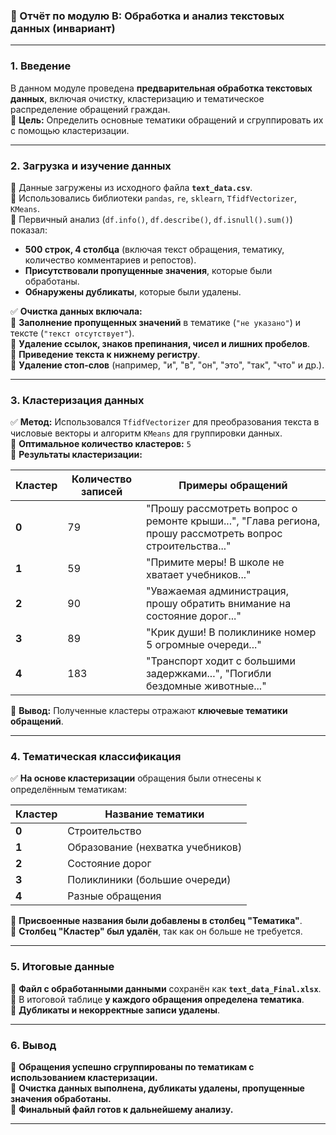 ### **📝 Отчёт по модулю В: Обработка и анализ текстовых данных (инвариант)**  

---

### **1. Введение**  
В данном модуле проведена **предварительная обработка текстовых данных**, включая очистку, кластеризацию и тематическое распределение обращений граждан.  
📌 **Цель:** Определить основные тематики обращений и сгруппировать их с помощью кластеризации.  

---

### **2. Загрузка и изучение данных**  
📌 Данные загружены из исходного файла **`text_data.csv`**.  
📌 Использовались библиотеки `pandas`, `re`, `sklearn`, `TfidfVectorizer`, `KMeans`.  
📌 Первичный анализ (`df.info()`, `df.describe()`, `df.isnull().sum()`) показал:  
- **500 строк, 4 столбца** (включая текст обращения, тематику, количество комментариев и репостов).  
- **Присутствовали пропущенные значения**, которые были обработаны.  
- **Обнаружены дубликаты**, которые были удалены.  

✅ **Очистка данных включала:**  
📌 **Заполнение пропущенных значений** в тематике (`"не указано"`) и тексте (`"текст отсутствует"`).  
📌 **Удаление ссылок, знаков препинания, чисел и лишних пробелов**.  
📌 **Приведение текста к нижнему регистру**.  
📌 **Удаление стоп-слов** (например, "и", "в", "он", "это", "так", "что" и др.).  

---

### **3. Кластеризация данных**  
✅ **Метод:** Использовался `TfidfVectorizer` для преобразования текста в числовые векторы и алгоритм `KMeans` для группировки данных.  
📌 **Оптимальное количество кластеров:** `5`  
📌 **Результаты кластеризации:**  

| Кластер | Количество записей | Примеры обращений |
|---------|--------------------|-------------------|
| **0** | 79 | "Прошу рассмотреть вопрос о ремонте крыши...", "Глава региона, прошу рассмотреть вопрос строительства..." |
| **1** | 59 | "Примите меры! В школе не хватает учебников..." |
| **2** | 90 | "Уважаемая администрация, прошу обратить внимание на состояние дорог..." |
| **3** | 89 | "Крик души! В поликлинике номер 5 огромные очереди..." |
| **4** | 183 | "Транспорт ходит с большими задержками...", "Погибли бездомные животные..." |

📌 **Вывод:** Полученные кластеры отражают **ключевые тематики обращений**.  

---

### **4. Тематическая классификация**  
✅ **На основе кластеризации** обращения были отнесены к определённым тематикам:  

| Кластер | Название тематики |
|---------|------------------|
| **0** | Строительство |
| **1** | Образование (нехватка учебников) |
| **2** | Состояние дорог |
| **3** | Поликлиники (большие очереди) |
| **4** | Разные обращения |

📌 **Присвоенные названия были добавлены в столбец "Тематика"**.  
📌 **Столбец "Кластер" был удалён**, так как он больше не требуется.  

---

### **5. Итоговые данные**  
📌 **Файл с обработанными данными** сохранён как **`text_data_Final.xlsx`**.  
📌 В итоговой таблице **у каждого обращения определена тематика**.  
📌 **Дубликаты и некорректные записи удалены**.  

---

### **6. Вывод**  
📌 **Обращения успешно сгруппированы по тематикам с использованием кластеризации.**  
📌 **Очистка данных выполнена, дубликаты удалены, пропущенные значения обработаны.**  
📌 **Финальный файл готов к дальнейшему анализу.**  

---
